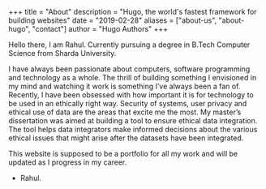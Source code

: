 +++
title = "About"
description = "Hugo, the world's fastest framework for building websites"
date = "2019-02-28"
aliases = ["about-us", "about-hugo", "contact"]
author = "Hugo Authors"
+++

Hello there, I am Rahul. Currently pursuing a degree in B.Tech Computer Science from  Sharda University.

I have always been passionate about computers, software programming and technology as a whole. The thrill of building something I envisioned in my mind and watching it work is something I’ve always been a fan of. Recently, I have been obsessed with how important it is for technology to be used in an ethically right way. Security of systems, user privacy and ethical use of data are the areas that excite me the most. My master’s dissertation was aimed at building a tool to ensure ethical data integration. The tool helps data integrators make informed decisions about the various ethical issues that might arise after the datasets have been integrated.

This website is supposed to be a portfolio for all my work and will be updated as I progress in my career.

- Rahul.



